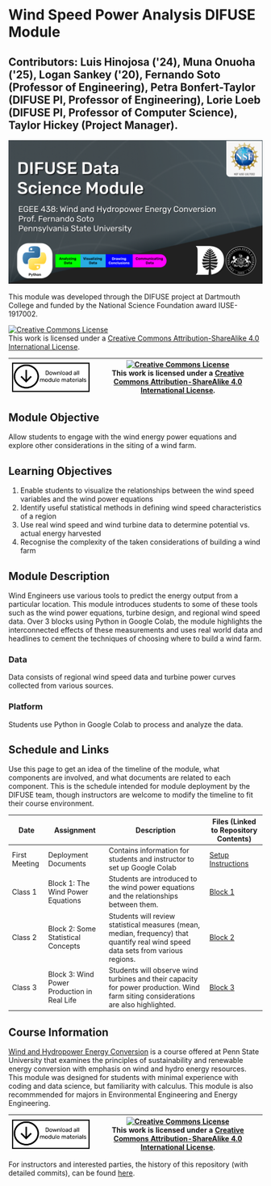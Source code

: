 # Wind Speed Power Analysis DIFUSE Module 

## Contributors: Luis Hinojosa ('24), Muna Onuoha ('25), Logan Sankey ('20), Fernando Soto (Professor of Engineering), Petra Bonfert-Taylor (DIFUSE PI, Professor of Engineering), Lorie Loeb (DIFUSE PI, Professor of Computer Science), Taylor Hickey (Project Manager).

![DIFUSE Data Science Module.  EGEE 438: Wind and Hydropower Energy Conversion.  Professor Fernando Soto, Penn State University.  Funded by NSF IUSE1917002](repository-assets/DIFUSE_EGEE438_splash.png)

This module was developed through the DIFUSE project at Dartmouth College and funded by the National Science Foundation award IUSE-1917002.

<a rel="license" href="http://creativecommons.org/licenses/by-sa/4.0/"><img alt="Creative Commons License" style="border-width:0" src="https://i.creativecommons.org/l/by-sa/4.0/88x31.png" /></a><br />This work is licensed under a <a rel="license" href="http://creativecommons.org/licenses/by-sa/4.0/">Creative Commons Attribution-ShareAlike 4.0 International License</a>.

|[<img src="https://github.com/difuse-dartmouth/.github/blob/main/profile/images/download-all.png" alt="Download the entire module" align="center" style="width: 4in;" />](https://github.com/difuse-dartmouth/wind-speed-power-analysis/archive/refs/heads/main.zip)| <a rel="license" href="http://creativecommons.org/licenses/by-sa/4.0/"><img alt="Creative Commons License" style="width=2in" src="https://i.creativecommons.org/l/by-sa/4.0/88x31.png" /><br></a>This work is licensed under a <a rel="license" href="http://creativecommons.org/licenses/by-sa/4.0/">Creative Commons Attribution-ShareAlike 4.0 International License</a>. |
|---------|----------|


## Module Objective

Allow students to engage with the wind energy power equations and explore other considerations in the siting of a wind farm.

## Learning Objectives
1. Enable students to visualize the relationships between the wind speed variables and the wind power equations
2. Identify useful statistical methods in defining wind speed characteristics of a region
3. Use real wind speed and wind turbine data to determine potential vs. actual energy harvested
4. Recognise the complexity of the taken  considerations of building a wind farm

## Module Description 
Wind Engineers use various tools to predict the energy output from a particular location. This module introduces students to some of these tools such as the wind power equations, turbine design, and regional wind speed data. Over 3 blocks using Python in Google Colab, the module highlights the interconnected effects of these measurements and uses real world data and headlines to cement the techniques of choosing where to build a wind farm.

### Data
Data consists of regional wind speed data and turbine power curves collected from various sources.

### Platform
Students use Python in Google Colab to process and analyze the data.

## Schedule and Links

Use this page to get an idea of the timeline of the module, what components are involved, and what documents are related to each component. This is the schedule intended for module deployment by the DIFUSE team, though instructors are welcome to modify the timeline to fit their course environment.

| Date |  Assignment   | Description         | Files (Linked to Repository Contents) |
|------------------|-----------------|-----------|--------------------------------------------------|
| First Meeting | Deployment Documents | Contains information for students and instructor to set up Google Colab|[Setup Instructions](completed_module\logistics) |
| Class 1| Block 1: The Wind Power Equations | Students are introduced to the wind power equations and the relationships between them. | [Block 1](completed_module\components\Block1_Wind_Equations.ipynb) |
| Class 2 | Block 2: Some Statistical Concepts | Students will review statistical measures (mean, median, frequency) that quantify real wind speed data sets from various regions. | [Block 2](completed_module\components\Block2_StatisticalConcepts) |
| Class 3 | Block 3: Wind Power Production in Real Life | Students will observe wind turbines and their capacity for power production. Wind farm siting considerations are also highlighted. | [Block 3](completed_module\components\Block3_RealWorld.ipynb) |

## Course Information
[Wind and Hydropower Energy Conversion](https://www.e-education.psu.edu/egee438/) is a course offered at Penn State University that examines the principles of sustainability and renewable energy conversion with emphasis on wind and hydro energy resources. This module was designed for students with minimal experience with coding and data science, but familiarity with calculus. This module is also recommmended for majors in Environmental Engineering and Energy Engineering.



|[<img src="https://github.com/difuse-dartmouth/.github/blob/main/profile/images/download-all.png" alt="Download the entire module" align="center" style="width: 4in;" />](https://github.com/difuse-dartmouth/wind-speed-power-analysis/archive/refs/heads/main.zip)| <a rel="license" href="http://creativecommons.org/licenses/by-sa/4.0/"><img alt="Creative Commons License" style="width=2in" src="https://i.creativecommons.org/l/by-sa/4.0/88x31.png" /><br></a>This work is licensed under a <a rel="license" href="http://creativecommons.org/licenses/by-sa/4.0/">Creative Commons Attribution-ShareAlike 4.0 International License</a>. |
|---------|----------|

For instructors and interested parties, the history of this repository (with detailed commits), can be found [here](https://github.com/difuse-dartmouth/wind-speed-power-analysis/commits/main/).
